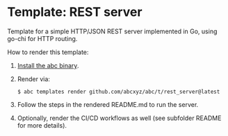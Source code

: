 # Template: REST server

Template for a simple HTTP/JSON REST server implemented in Go, using go-chi for
HTTP routing.

How to render this template:

1. [Install the abc binary](https://github.com/abcxyz/abc#installation).

1. Render via:

   ```shell
   $ abc templates render github.com/abcxyz/abc/t/rest_server@latest

   ```

1. Follow the steps in the rendered README.md to run the server.

1. Optionally, render the CI/CD workflows as well (see subfolder README for more
   details).

